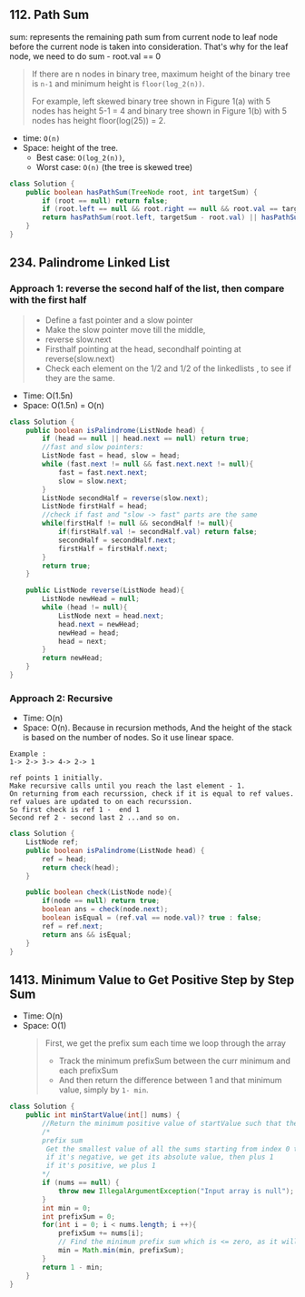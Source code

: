 ## 112. Path Sum

sum: represents the remaining path sum from current node to leaf node before the current node is taken into consideration. That's why for the leaf node, we
need to do sum - root.val == 0

> If there are n nodes in binary tree, maximum height of the binary tree is `n-1` and minimum height is `floor(log_2(n))`.
>
> For example, left skewed binary tree shown in Figure 1(a) with 5 nodes has height 5-1 = 4 and binary tree shown in Figure 1(b) with 5 nodes has height floor(log(25)) = 2.

- time: `O(n)`
- Space: height of the tree.
  - Best case: `O(log_2(n))`,
  - Worst case: `O(n)` (the tree is skewed tree)

```java
class Solution {
    public boolean hasPathSum(TreeNode root, int targetSum) {
        if (root == null) return false;
        if (root.left == null && root.right == null && root.val == targetSum) return true;
        return hasPathSum(root.left, targetSum - root.val) || hasPathSum(root.right, targetSum - root.val);
    }
}
```

## 234. Palindrome Linked List

### Approach 1: reverse the second half of the list, then compare with the first half

> - Define a fast pointer and a slow pointer
> - Make the slow pointer move till the middle,
> - reverse slow.next
> - Firsthalf pointing at the head, secondhalf pointing at reverse(slow.next)
> - Check each element on the 1/2 and 1/2 of the linkedlists , to see if they are the same.

- Time: O(1.5n)
- Space: O(1.5n) = O(n)

```java
class Solution {
    public boolean isPalindrome(ListNode head) {
        if (head == null || head.next == null) return true;
        //fast and slow pointers:
        ListNode fast = head, slow = head;
        while (fast.next != null && fast.next.next != null){
            fast = fast.next.next;
            slow = slow.next;
        }
        ListNode secondHalf = reverse(slow.next);
        ListNode firstHalf = head;
        //check if fast and "slow -> fast" parts are the same
        while(firstHalf != null && secondHalf != null){
            if(firstHalf.val != secondHalf.val) return false;
            secondHalf = secondHalf.next;
            firstHalf = firstHalf.next;
        }
        return true;
    }

    public ListNode reverse(ListNode head){
        ListNode newHead = null;
        while (head != null){
            ListNode next = head.next;
            head.next = newHead;
            newHead = head;
            head = next;
        }
        return newHead;
    }
}
```

### Approach 2: Recursive

- Time: O(n)
- Space: O(n). Because in recursion methods, And the height of the stack is based on the number of nodes. So it use linear space.

```
Example :
1-> 2-> 3-> 4-> 2-> 1

ref points 1 initially.
Make recursive calls until you reach the last element - 1.
On returning from each recurssion, check if it is equal to ref values.
ref values are updated to on each recurssion.
So first check is ref 1 -  end 1
Second ref 2 - second last 2 ...and so on.

```

```java
class Solution {
    ListNode ref;
    public boolean isPalindrome(ListNode head) {
        ref = head;
        return check(head);
    }

    public boolean check(ListNode node){
        if(node == null) return true;
        boolean ans = check(node.next);
        boolean isEqual = (ref.val == node.val)? true : false;
        ref = ref.next;
        return ans && isEqual;
    }
}

```

## 1413. Minimum Value to Get Positive Step by Step Sum

- Time: O(n)
- Space: O(1)
  > First, we get the prefix sum each time we loop through the array
  >
  > - Track the minimum prefixSum between the curr minimum and each prefixSum
  > - And then return the difference between 1 and that minimum value, simply by `1- min`.

```java
class Solution {
    public int minStartValue(int[] nums) {
        //Return the minimum positive value of startValue such that the step by step sum is never less than 1.
        /*
        prefix sum
         Get the smallest value of all the sums starting from index 0 to nums.length - 1
         if it's negative, we get its absolute value, then plus 1
         if it's positive, we plus 1
        */
        if (nums == null) {
            throw new IllegalArgumentException("Input array is null");
        }
        int min = 0;
        int prefixSum = 0;
        for(int i = 0; i < nums.length; i ++){
            prefixSum += nums[i];
            // Find the minimum prefix sum which is <= zero, as it will help us to find the lowest negative value.
            min = Math.min(min, prefixSum);
        }
        return 1 - min;
    }
}
```
